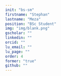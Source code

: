 ```yaml
---
init: "bs-sm"
firstname: "Stephan"
lastname: "Meza"
position: "BSc Student"
img: "img/blank.png"
gscholar: ""
linkedin: ""
orcid: ""
lu_email: ""
lu_page: ""
order: 4
former: "true"
github: ""
---
```


